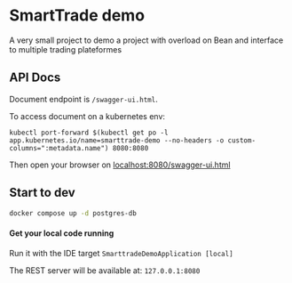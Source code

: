 # SmartTrade demo


A very small project to demo a project with overload on Bean and interface to multiple trading plateformes

## API Docs

Document endpoint is `/swagger-ui.html`.

To access document on a kubernetes env:

```shell
kubectl port-forward $(kubectl get po -l app.kubernetes.io/name=smarttrade-demo --no-headers -o custom-columns=":metadata.name") 8080:8080
```

Then open your browser on [localhost:8080/swagger-ui.html](http://localhost:8080/swagger-ui.html)

## Start to dev

```sh
docker compose up -d postgres-db
```

#### Get your local code running

Run it with the IDE target `SmarttradeDemoApplication [local]`

The REST server will be available at: `127.0.0.1:8080`
